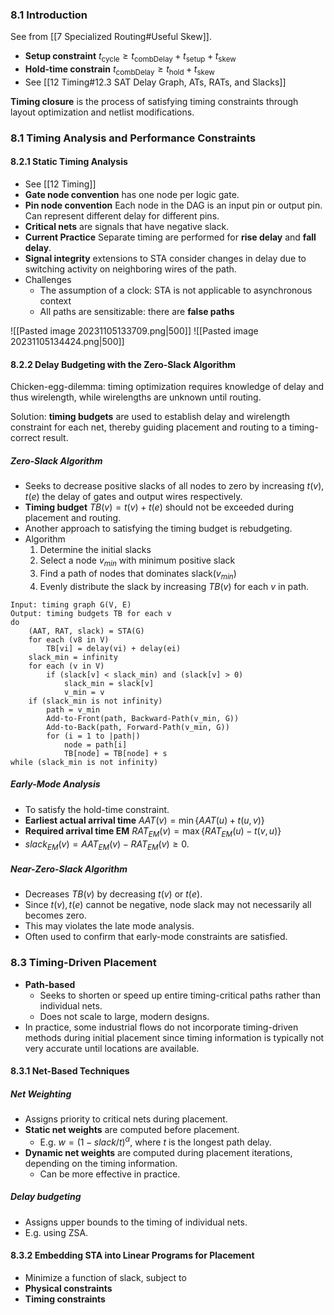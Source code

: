 ### 8.1 Introduction

See from [[7 Specialized Routing#Useful Skew]]. 

* **Setup constraint** $t_{\text{cycle}} \geq t_{\text{combDelay}} + t_{\text{setup}}+t_{\text{skew}}$
* **Hold-time constrain** $t_{\text{combDelay}}  \geq t_{\text{hold}}+t_{\text{skew}}$
* See [[12 Timing#12.3 SAT Delay Graph, ATs, RATs, and Slacks]]

**Timing closure** is the process of satisfying timing constraints through layout optimization and netlist modifications.

### 8.1 Timing Analysis and Performance Constraints

#### 8.2.1 Static Timing Analysis

* See [[12 Timing]]
* **Gate node convention** has one node per logic gate.
* **Pin node convention** Each node in the DAG is an input pin or output pin. Can represent different delay for different pins.
* **Critical nets** are signals that have negative slack.
* **Current Practice** Separate timing are performed for **rise delay** and **fall delay**.
* **Signal integrity** extensions to STA consider changes in delay due to switching activity on neighboring wires of the path.
* Challenges
	* The assumption of a clock: STA is not applicable to asynchronous context
	* All paths are sensitizable: there are **false paths**

![[Pasted image 20231105133709.png|500]]
![[Pasted image 20231105134424.png|500]]

#### 8.2.2 Delay Budgeting with the Zero-Slack Algorithm

Chicken-egg-dilemma: timing optimization requires knowledge of delay and thus wirelength, while wirelengths are unknown until routing.

Solution: **timing budgets** are used to establish delay and wirelength constraint for each net, thereby guiding placement and routing to a timing-correct result.

##### Zero-Slack Algorithm

* Seeks to decrease positive slacks of all nodes to zero by increasing $t(v), t(e)$ the delay of gates and output wires respectively.
* **Timing budget** $TB(v) = t(v) + t(e)$ should not be exceeded during placement and routing.
* Another approach to satisfying the timing budget is rebudgeting.
* Algorithm
	1. Determine the initial slacks
	2. Select a node $v_{min}$ with minimum positive slack
	3. Find a path of nodes that dominates slack($v_{min}$)
	4. Evenly distribute the slack by increasing $TB(v)$ for each $v$ in path.

```algorithm
Input: timing graph G(V, E)
Output: timing budgets TB for each v
do
	(AAT, RAT, slack) = STA(G)
	for each (v8 in V)
		TB[vi] = delay(vi) + delay(ei)
	slack_min = infinity
	for each (v in V)
		if (slack[v] < slack_min) and (slack[v] > 0)
			slack_min = slack[v]
			v_min = v
	if (slack_min is not infinity)
		path = v_min
		Add-to-Front(path, Backward-Path(v_min, G))
		Add-to-Back(path, Forward-Path(v_min, G))
		for (i = 1 to |path|)
			node = path[i]
			TB[node] = TB[node] + s
while (slack_min is not infinity)
```

##### Early-Mode Analysis

* To satisfy the hold-time constraint.
* **Earliest actual arrival time** $AAT(v)= \min \{AAT(u) + t(u,v)\}$
* **Required arrival time EM** $RAT_{EM}(v) = \max\{RAT_{EM}(u) - t(v,u)\}$
* $slack_{EM}(v) = AAT_{EM}(v) - RAT_{EM}(v) \geq 0$.

##### Near-Zero-Slack Algorithm

* Decreases $TB(v)$ by decreasing $t(v)$ or $t(e)$.
* Since $t(v), t(e)$ cannot be negative, node slack may not necessarily all becomes zero.
* This may violates the late mode analysis.
* Often used to confirm that early-mode constraints are satisfied.

### 8.3 Timing-Driven Placement

* **Path-based**
	* Seeks to shorten or speed up entire timing-critical paths rather than individual nets.
	* Does not scale to large, modern designs.
* In practice, some industrial flows do not incorporate timing-driven methods during initial placement since timing information is typically not very accurate until locations are available.

#### 8.3.1 Net-Based Techniques

##### Net Weighting

* Assigns priority to critical nets during placement.
* **Static net weights** are computed before placement.
	* E.g. $w = (1- slack/t)^\alpha$, where $t$ is the longest path delay.
* **Dynamic net weights** are computed during placement iterations, depending on the timing information.
	* Can be more effective in practice.

##### Delay budgeting

* Assigns upper bounds to the timing of individual nets.
* E.g. using ZSA.

#### 8.3.2 Embedding STA into Linear Programs for Placement

* Minimize a function of slack, subject to 
* **Physical constraints**
* **Timing constraints**